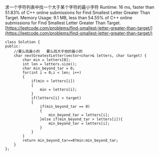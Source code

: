 求一个字符列表中找一个大于某个字符的最小字符
Runtime: 16 ms, faster than 51.83% of C++ online submissions for Find Smallest Letter Greater Than Target.
Memory Usage: 9.1 MB, less than 54.55% of C++ online submissions for Find Smallest Letter Greater Than Target.
[https://leetcode.com/problems/find-smallest-letter-greater-than-target/](https://leetcode.com/problems/find-smallest-letter-greater-than-target/)
```
class Solution {
public:
    //要么找最小的   要么找大于他的最小的
    char nextGreatestLetter(vector<char>& letters, char target) {
        char min = letters[0];
        int len = letters.size();
        char min_beyond_tar = 0;
        for(int i = 0;i < len; i++)
        {
            if(min > letters[i])
            {
                min = letters[i];
            }
            if(letters[i] > target)
            {
                if(min_beyond_tar == 0)
                {
                    min_beyond_tar = letters[i];
                }else if(min_beyond_tar > letters[i]){
                    min_beyond_tar = letters[i];
                }
            }
        }
        return min_beyond_tar==0?min:min_beyond_tar;
    }
};
```
